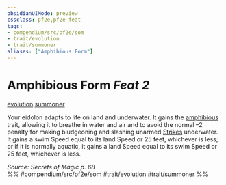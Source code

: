 ```yaml
---
obsidianUIMode: preview
cssclass: pf2e,pf2e-feat
tags:
- compendium/src/pf2e/som
- trait/evolution
- trait/summoner
aliases: ["Amphibious Form"]
---
```

# Amphibious Form  *Feat 2*  
[evolution](../../Rules/traits/evolution-som.md)  [summoner](../../Rules/traits/summoner-som.md)  


Your eidolon adapts to life on land and underwater. It gains the [amphibious](../../Rules/traits/amphibious-b1.md) trait, allowing it to breathe in water and air and to avoid the normal –2 penalty for making bludgeoning and slashing unarmed [Strikes](../../Rules/actions/strike.md) underwater. It gains a swim Speed equal to its land Speed or 25 feet, whichever is less; or if it is normally aquatic, it gains a land Speed equal to its swim Speed or 25 feet, whichever is less.

*Source: Secrets of Magic p. 68*  
%% #compendium/src/pf2e/som #trait/evolution #trait/summoner %%